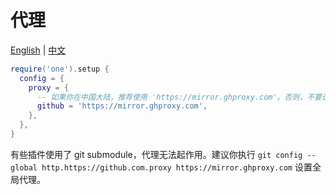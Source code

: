 # 代理

[English](./proxy.md) | [中文](./proxy.zh.md)

```lua
require('one').setup {
  config = {
    proxy = {
      -- 如果你在中国大陆，推荐使用 'https://mirror.ghproxy.com'。否则，不要设置该配置项。
      github = 'https://mirror.ghproxy.com',
    },
  },
}
```

有些插件使用了 git submodule，代理无法起作用。建议你执行 `git config --global http.https://github.com.proxy https://mirror.ghproxy.com` 设置全局代理。
